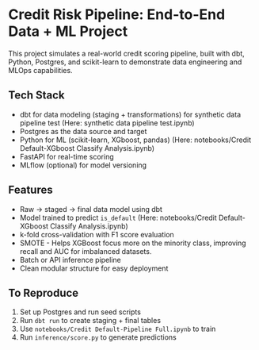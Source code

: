 # Credit Risk Pipeline: End-to-End Data + ML Project

This project simulates a real-world credit scoring pipeline, built with dbt, Python, Postgres, and scikit-learn to demonstrate data engineering and MLOps capabilities.

## Tech Stack
- dbt for data modeling (staging + transformations) for synthetic data pipeline test (Here: synthetic data pipeline test.ipynb)
- Postgres as the data source and target 
- Python for ML (scikit-learn, XGboost, pandas) (Here: notebooks/Credit Default-XGboost Classify Analysis.ipynb)
- FastAPI for real-time scoring
- MLflow (optional) for model versioning

## Features
- Raw → staged → final data model using dbt
- Model trained to predict `is_default` (Here: notebooks/Credit Default-XGboost Classify Analysis.ipynb)
- k-fold cross-validation with F1 score evaluation
- SMOTE - Helps XGBoost focus more on the minority class, improving recall and AUC for imbalanced datasets.
- Batch or API inference pipeline
- Clean modular structure for easy deployment

## To Reproduce
1. Set up Postgres and run seed scripts
2. Run `dbt run` to create staging + final tables
3. Use `notebooks/Credit Default-Pipeline Full.ipynb` to train
4. Run `inference/score.py` to generate predictions

